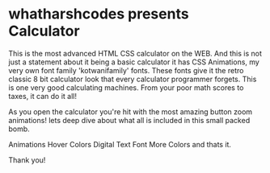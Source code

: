 # whatharshcodes presents Calculator

This is the most advanced HTML CSS calculator on the WEB. And this is not just a statement about it being a basic calculator it has CSS Animations, my very own font family 'kotwanifamily' fonts. These fonts give it the retro classic 8 bit calculator look that every calculator programmer forgets. This is one very good calculating machines. From your poor math scores to taxes, it can do it all!

As you open the calculator you're hit with the most amazing button zoom animations! lets deep dive about what all is included in this small packed bomb.

  Animations
  Hover Colors
  Digital Text Font
  More Colors
  and thats it.
  
  Thank you!
